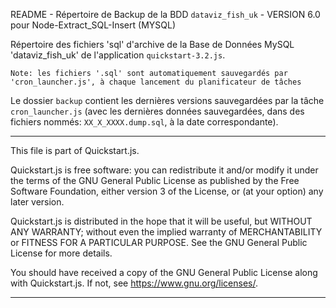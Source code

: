 
README - Répertoire de Backup de la BDD `dataviz_fish_uk` - VERSION 6.0 pour Node-Extract_SQL-Insert (MYSQL)

Répertoire des fichiers 'sql' d'archive de la Base de Données MySQL 'dataviz_fish_uk' de l'application `quickstart-3.2.js`.
	
	Note: les fichiers '.sql' sont automatiquement sauvegardés par 'cron_launcher.js', à chaque lancement du planificateur de tâches

Le dossier `backup` contient les dernières versions sauvegardées par la tâche  `cron_launcher.js` (avec les dernières données sauvegardées, dans des fichiers nommés: `XX_X_XXXX.dump.sql`, à la date correspondante).


-----------------------------------------------------------------------------------------------------------------------------


This file is part of Quickstart.js.


Quickstart.js is free software: you can redistribute it and/or modify
it under the terms of the GNU General Public License as published by
the Free Software Foundation, either version 3 of the License, or
(at your option) any later version.


Quickstart.js is distributed in the hope that it will be useful,
but WITHOUT ANY WARRANTY; without even the implied warranty of
MERCHANTABILITY or FITNESS FOR A PARTICULAR PURPOSE.  See the
GNU General Public License for more details.

You should have received a copy of the GNU General Public License
along with Quickstart.js.  If not, see <https://www.gnu.org/licenses/>.

       
------------------------------------------------------------------------------------------------------------------------------
